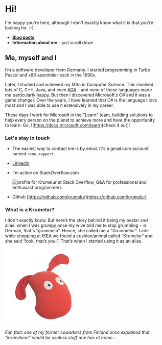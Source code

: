 # Hi!

I'm happy you're here, although I don't exactly know what it is that you're looking for. :-)

* [**Blog posts**](content/blog/index.md)
* **Information about me** - just scroll down

## Me, myself and I

I’m a software developer from Germany. I started programming in Turbo Pascal and x86 assembler back in the 1990s.

Later, I studied and achieved my MSc in Computer Science. This involved lots of C, C++, Java, and even [ADA](https://en.wikipedia.org/wiki/Ada_(programming_language)) - and none of these languages made me particularly happy. But then I discovered Microsoft's C# and it was a game changer. Over the years, I have learned that C# is the language I love most and I was able to use it extensively in my career.

These days I work for Microsoft in the "Learn" team, building solutions to help every person on the planet to achieve more and have the opportunity to learn. Go, !(https://docs.microsoft.com/learn)[check it out]!

### Let's stay in touch

* The easiest way to contact me is by email. It's a gmail.com account named  `rene.ruppert`
* [LinkedIn](https://de.linkedin.com/in/krumelur?trk=profile-badge)
* I'm active on StackOverflow.com
    
    ![profile for Krumelur at Stack Overflow, Q&A for professional and enthusiast programmers](https://stackoverflow.com/users/flair/304870.png)
* Github [https://github.com/krumelur](https://github.com/krumelur)

### What is a Krumelur?

I don't exactly know. But here’s the story behind it being my avatar and alias: when I was grumpy once my wive told me to stop grumbling - in German, that's “grummeln”. Hence, she called me a “Grummelur”. Later while shopping at IKEA we found a cushion/animal called “Krumelur” and she said “look, that’s you!”. That’s when I started using it as an alias.

![IKEA's Krumelur](krumelur.png)

_Fun fact: one of my former coworkers from Finland once explained that “krumeluuri” would be useless stuff one has at home…_